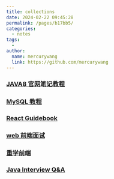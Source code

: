 ```yaml
---
title: collections
date: 2024-02-22 09:45:28
permalink: /pages/b17bb5/
categories:
  - notes
tags:
  -
author:
  name: mercurywang
  link: https://github.com/mercurywang
---
```


### [JAVA8 官网笔记教程](https://zq99299.github.io/java-tutorial/java/nutsandbolts/datatypes.html)

### [MySQL 教程](https://wangchujiang.com/mysql-tutorial/)

### [React Guidebook](https://tsejx.github.io/react-guidebook/foundation/main-concepts/overview/)

### [web 前端面试](https://vue3js.cn/interview/)

### [重学前端](https://time.geekbang.org/column/intro/154?tab=catalog)

### [Java Interview Q&A](https://www.interviewbit.com/java-interview-questions/)
